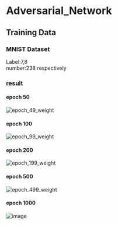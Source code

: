 # Adversarial_Network

## Training Data
### MNIST Dataset
Label:7,8  
number:238 respectively

### result
#### epoch 50  
![epoch_49_weight](https://user-images.githubusercontent.com/42292577/81490524-70ac4100-92be-11ea-97c3-ecf211655150.png)

#### epoch 100  
![epoch_99_weight](https://user-images.githubusercontent.com/42292577/81490538-99ccd180-92be-11ea-8c0d-0cd56087c50c.png)

#### epoch 200
![epoch_199_weight](https://user-images.githubusercontent.com/42292577/81490541-a3eed000-92be-11ea-9a0c-38ee41cc7076.png)

#### epoch 500
![epoch_499_weight](https://user-images.githubusercontent.com/42292577/81490552-b5d07300-92be-11ea-8858-227554beaf80.png)

#### epoch 1000
![image](https://user-images.githubusercontent.com/42292577/81490556-bd901780-92be-11ea-9da2-857e7aa017d9.png)


